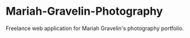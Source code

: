 # Mariah-Gravelin-Photography

Freelance web application for Mariah Gravelin's photography portfolio.